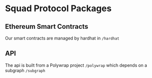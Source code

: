 # Squad Protocol Packages

## Ethereum Smart Contracts

Our smart contracts are managed by hardhat in `/hardhat`

## API

The api is built from a Polywrap project `/polywrap` which depends on
a subgraph `/subgraph`


